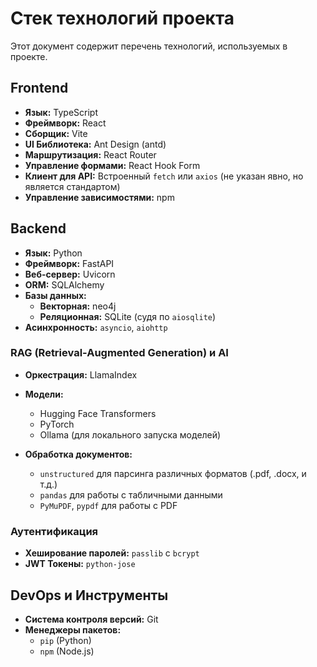 # Стек технологий проекта

Этот документ содержит перечень технологий, используемых в проекте.

## Frontend

- **Язык:** TypeScript
- **Фреймворк:** React
- **Сборщик:** Vite
- **UI Библиотека:** Ant Design (antd)
- **Маршрутизация:** React Router
- **Управление формами:** React Hook Form
- **Клиент для API:** Встроенный `fetch` или `axios` (не указан явно, но является стандартом)
- **Управление зависимостями:** npm

## Backend

- **Язык:** Python
- **Фреймворк:** FastAPI
- **Веб-сервер:** Uvicorn
- **ORM:** SQLAlchemy
- **Базы данных:**
    - **Векторная:** neo4j
    - **Реляционная:** SQLite (судя по `aiosqlite`)
- **Асинхронность:** `asyncio`, `aiohttp`

### RAG (Retrieval-Augmented Generation) и AI

- **Оркестрация:** LlamaIndex
- **Модели:**
    - Hugging Face Transformers
    - PyTorch
    - Ollama (для локального запуска моделей)

- **Обработка документов:**
    - `unstructured` для парсинга различных форматов (.pdf, .docx, и т.д.)
    - `pandas` для работы с табличными данными
    - `PyMuPDF`, `pypdf` для работы с PDF

### Аутентификация

- **Хеширование паролей:** `passlib` с `bcrypt`
- **JWT Токены:** `python-jose`

## DevOps и Инструменты

- **Система контроля версий:** Git
- **Менеджеры пакетов:**
    - `pip` (Python)
    - `npm` (Node.js) 